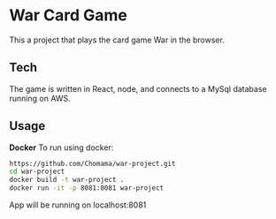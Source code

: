 # War Card Game
This a project that plays the card game War in the browser. 

## Tech 
The game is written in React, node, and connects to a MySql database running on AWS.

## Usage

**Docker**
To run using docker:

```bash
https://github.com/Chomama/war-project.git
cd war-project
docker build -t war-project .
docker run -it -p 8081:8081 war-project
```
App will be running on localhost:8081



